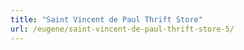 ```yaml
---
title: "Saint Vincent de Paul Thrift Store"
url: /eugene/saint-vincent-de-paul-thrift-store-5/
---
```

